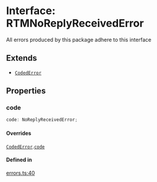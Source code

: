 # Interface: RTMNoReplyReceivedError

All errors produced by this package adhere to this interface

## Extends

- [`CodedError`](Interface.CodedError.md)

## Properties

### code

```ts
code: NoReplyReceivedError;
```

#### Overrides

[`CodedError`](Interface.CodedError.md).[`code`](Interface.CodedError.md#code)

#### Defined in

[errors.ts:40](https://github.com/slackapi/node-slack-sdk/blob/main/packages/rtm-api/src/errors.ts#L40)
